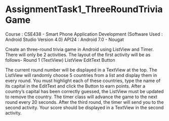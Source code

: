 # AssignmentTask1_ThreeRoundTriviaGame
Course : CSE438 - Smart Phone Application Development (Software Used : Android Studio Version 4.0) API24 : Android 7.0 - Nougat

Create an three-round trivia game in Android using ListView and Timer. There will only be 2 activities. The layout of the first activity will be as follows-
Round 1 (TextView)
ListView
EditText	Button

The current round number will be displayed in a TextView at the top. The ListView will randomly choose 5 countries from a list and display them in every round. You must highlight each of these countries, type the name of its capital in the EditText and click the Button to earn points. After a country’s capital has been correctly guessed, the ListView must be updated to remove the country. The timer class will advance the game to the next round every 20 seconds.
After the third round, the timer will send you to the second activity. Your score should be displayed in a TextView in the second activity.         
